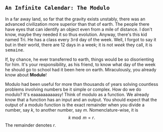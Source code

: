 `An Infinite Calendar: The Modulo`
---
In a far away land, so far that the gravity exists unstably, there was an advanced civilization more superior than that of earth. The people there have eyes that can identify an object even from a mile of distance. I don't know, maybe they needed it so thus evolution. Anyway, there's this kid named Tri. He has a class every <kbd>3rd</kbd> day of the week. Well, I forgot to say it but in their world, there are 12 days in a week; it is not <i>week</i> they call, it is <kbd>semaine</kbd>. 

If, by chance, he ever transferred to earth, things would be so disorienting for him. It's your responsibility, as his friend, to know what day of the week he should go to school had it been here on earth. Miraculously, you already know about <b>Modulo</b>!

Modulo had been useful for more than thousands of years solving countless problems involving numbers be it simple or complex. How do we do modulo? It's eaaaaaaaaaasy! Think of modulo as a function. We already know that a function has an input and an output. You should expect that the output of a modulo function is the exact remainder when you divide a number, say $k$, to another number, say $m$. Nomenclature-wise, it is $$k\bmod m = r.$$ The remainder denotes $r$. 


